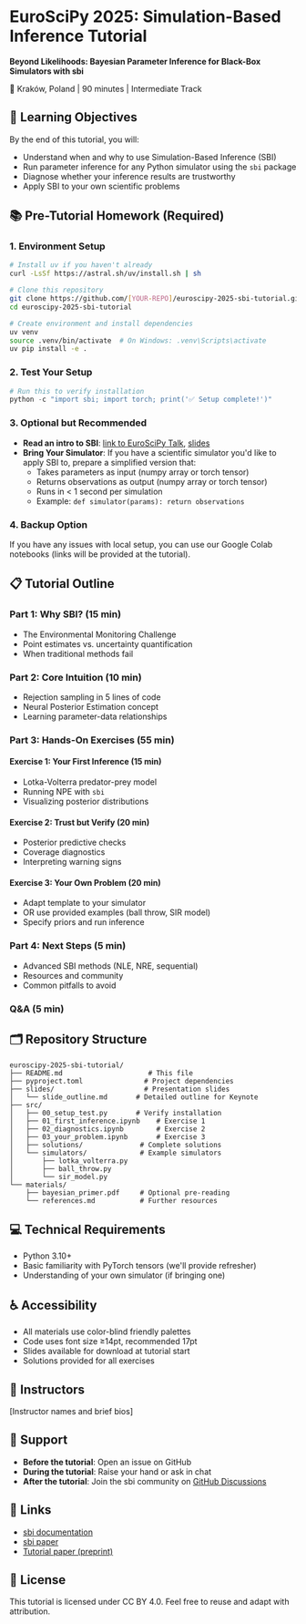 # EuroSciPy 2025: Simulation-Based Inference Tutorial

**Beyond Likelihoods: Bayesian Parameter Inference for Black-Box Simulators with sbi**

📍 Kraków, Poland | 90 minutes | Intermediate Track

## 🎯 Learning Objectives

By the end of this tutorial, you will:

- Understand when and why to use Simulation-Based Inference (SBI)
- Run parameter inference for any Python simulator using the `sbi` package
- Diagnose whether your inference results are trustworthy
- Apply SBI to your own scientific problems

## 📚 Pre-Tutorial Homework (Required)

### 1. Environment Setup

```bash
# Install uv if you haven't already
curl -LsSf https://astral.sh/uv/install.sh | sh

# Clone this repository
git clone https://github.com/[YOUR-REPO]/euroscipy-2025-sbi-tutorial.git
cd euroscipy-2025-sbi-tutorial

# Create environment and install dependencies
uv venv
source .venv/bin/activate  # On Windows: .venv\Scripts\activate
uv pip install -e .
```

### 2. Test Your Setup
```python
# Run this to verify installation
python -c "import sbi; import torch; print('✅ Setup complete!')"
```

### 3. Optional but Recommended

- **Read an intro to SBI**:
  [link to EuroSciPy Talk](https://pretalx.com/euroscipy-2024/talk/893KBK/), [slides](materials/2024-08-30-EuroSciPy2024-SBI.pdf)
- **Bring Your Simulator**: If you have a scientific simulator you'd like to apply SBI to, prepare a simplified version that:
  - Takes parameters as input (numpy array or torch tensor)
  - Returns observations as output (numpy array or torch tensor)  
  - Runs in < 1 second per simulation
  - Example: `def simulator(params): return observations`

### 4. Backup Option

If you have any issues with local setup, you can use our Google Colab notebooks (links will be provided at the tutorial).

## 📋 Tutorial Outline

### Part 1: Why SBI? (15 min)

- The Environmental Monitoring Challenge
- Point estimates vs. uncertainty quantification  
- When traditional methods fail

### Part 2: Core Intuition (10 min)

- Rejection sampling in 5 lines of code
- Neural Posterior Estimation concept
- Learning parameter-data relationships

### Part 3: Hands-On Exercises (55 min)

#### Exercise 1: Your First Inference (15 min)

- Lotka-Volterra predator-prey model
- Running NPE with `sbi`
- Visualizing posterior distributions

#### Exercise 2: Trust but Verify (20 min)

- Posterior predictive checks
- Coverage diagnostics
- Interpreting warning signs

#### Exercise 3: Your Own Problem (20 min)

- Adapt template to your simulator
- OR use provided examples (ball throw, SIR model)
- Specify priors and run inference

### Part 4: Next Steps (5 min)

- Advanced SBI methods (NLE, NRE, sequential)
- Resources and community
- Common pitfalls to avoid

### Q&A (5 min)

## 🗂️ Repository Structure

```
euroscipy-2025-sbi-tutorial/
├── README.md                     # This file
├── pyproject.toml               # Project dependencies
├── slides/                      # Presentation slides
│   └── slide_outline.md       # Detailed outline for Keynote
├── src/
│   ├── 00_setup_test.py       # Verify installation
│   ├── 01_first_inference.ipynb    # Exercise 1
│   ├── 02_diagnostics.ipynb        # Exercise 2
│   ├── 03_your_problem.ipynb       # Exercise 3
│   ├── solutions/              # Complete solutions
│   └── simulators/             # Example simulators
│       ├── lotka_volterra.py
│       ├── ball_throw.py
│       └── sir_model.py
└── materials/
    ├── bayesian_primer.pdf     # Optional pre-reading
    └── references.md           # Further resources

```

## 💻 Technical Requirements

- Python 3.10+
- Basic familiarity with PyTorch tensors (we'll provide refresher)
- Understanding of your own simulator (if bringing one)

## ♿ Accessibility

- All materials use color-blind friendly palettes
- Code uses font size ≥14pt, recommended 17pt
- Slides available for download at tutorial start
- Solutions provided for all exercises

## 👥 Instructors

[Instructor names and brief bios]

## 📧 Support

- **Before the tutorial**: Open an issue on GitHub
- **During the tutorial**: Raise your hand or ask in chat
- **After the tutorial**: Join the sbi community on [GitHub Discussions](https://github.com/sbi-dev/sbi/discussions)

## 🔗 Links

- [sbi documentation](https://sbi-dev.github.io/sbi/)
- [sbi paper](https://joss.theoj.org/papers/10.21105/joss.02505)
- [Tutorial paper (preprint)](https://arxiv.org/abs/[LINK])

## 📝 License

This tutorial is licensed under CC BY 4.0. Feel free to reuse and adapt with attribution.
